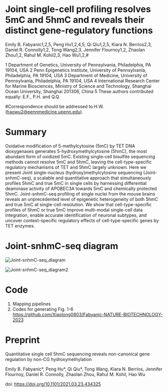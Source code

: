# Joint single-cell profiling resolves 5mC and 5hmC and reveals their distinct gene-regulatory functions

Emily B. Fabyanic1,2,5, Peng Hu1,2,4,5, Qi Qiu1,2,5, Kiara N. Berríos2,3, Daniel R. Connolly1,2, Tong Wang2,3, Jennifer Flournoy1,2, Zhaolan Zhou1,2, Rahul M. Kohil2,3, Hao Wu1,2,#

1 Department of Genetics, University of Pennsylvania, Philadelphia, PA 19104, USA
2 Penn Epigenetics Institute, University of Pennsylvania, Philadelphia, PA 19104, USA
3 Department of Medicine, University of Pennsylvania, Philadelphia, PA 19104, USA
4 International Research Center for Marine Biosciences, Ministry of Science and Technology, Shanghai Ocean University, Shanghai 201306, China
5 These authors contributed equally: E.F., P.H. and Q.Q.

#Correspondence should be addressed to H.W. (haowu2@pennmedicine.upenn.edu).


# Summary
Oxidative modification of 5-methylcytosine (5mC) by TET DNA dioxygenases generates 5-hydroxymethylcytosine (5hmC), the most abundant form of oxidized 5mC. Existing single-cell bisulfite sequencing methods cannot resolve  5mC and 5hmC, leaving the cell-type-specific regulatory mechanisms of TET and 5hmC largely unknown. Here we present Joint single-nucleus (hydroxy)methylcytosine sequencing (Joint-snhmC-seq), a scalable and quantitative approach that simultaneously profiles 5hmC and true 5mC in single cells by harnessing differential deaminase activity of APOBEC3A towards 5mC and chemically protected 5hmC. Joint-snhmC-seq profiling of single nuclei from the mouse brains reveals an unprecedented level of epigenetic heterogeneity of both 5hmC and true 5mC at single-cell resolution. We show that cell-type-specific profiles of 5hmC or true 5mC improve multi-modal single-cell data integration, enable accurate identification of neuronal subtypes, and uncover context-specific regulatory effects of cell-type-specific genes by TET enzymes.  

# Joint-snhmC-seq diagram
![Joint-snhmC-seq_diagram](https://github.com/wulabupenn/Joint-snhmC-seq/assets/33881425/c6e3e69c-dbb5-4cf7-8c7b-a809a2987933)

![Joint-snhmC-seq_diagram2](https://github.com/wulabupenn/Joint-snhmC-seq/assets/33881425/f89cbf85-fec5-477c-914b-041735466b23)

# Code
1. Mapping pipelines
2. Codes for generating Fig. 1-6
https://github.com/Xiaolong0803/Fabyanic-NATURE-BIOTECHNOLOGY-2023

# Preprint
Quantitative single cell 5hmC sequencing reveals non-canonical gene regulation by non-CG hydroxymethylation

Emily B. Fabyanic*, Peng Hu*, Qi Qiu*, Tong Wang, Kiara N. Berríos, Jennifer Flournoy, Daniel R. Connolly, Zhaolan Zhou, Rahul M. Kohil, Hao Wu

doi: https://doi.org/10.1101/2021.03.23.434325
